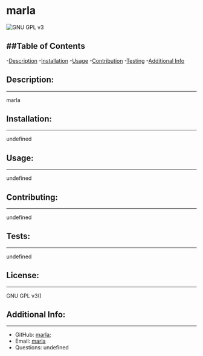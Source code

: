 
  # marla

  ![GNU GPL v3](https://img.shields.io/badge/License-NA-lightgrey)


  


  ##Table of Contents
  ---
  -[Description](#description)
  -[Installation](#installation)
  -[Usage](#usage)
  -[Contribution](#contributing)
  -[Testing](#tests)
  -[Additional Info](#additional-info)

  ## Description:
  ---
  marla

  ## Installation:
  ---
  undefined

  ## Usage:
  ---
  undefined

  ## Contributing:
  ---
  undefined

  ## Tests:
  ---
  undefined

  ## License:
  ---
  GNU GPL v3()

  ## Additional Info:
  ---
  - GitHub: [marla](https://github.com/marla);
  - Email: [marla](marla) 
  - Questions: undefined
  